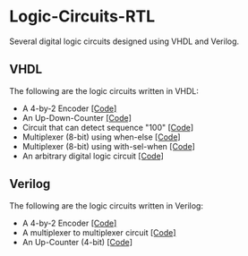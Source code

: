 # Logic-Circuits-RTL
Several digital logic circuits designed using VHDL and Verilog. 

## VHDL
The following are the logic circuits written in VHDL: 
- A 4-by-2 Encoder [[Code]](RTL_source_code/Encoder_4_by_2.vhd)
- An Up-Down-Counter [[Code]](RTL_source_code/Up_Down_Counter.vhd)
- Circuit that can detect sequence "100" [[Code]](RTL_source_code/Sequence_Detector.vhd)
- Multiplexer (8-bit) using when-else [[Code]](RTL_source_code/Mux_8_Bit_When_Else.vhd)
- Multiplexer (8-bit) using with-sel-when [[Code]](RTL_source_code/Mux_8_Bit_With_Sel_When.vhd)
- An arbitrary digital logic circuit [[Code]](RTL_source_code/LogicCircuit.vhd)

## Verilog
The following are the logic circuits written in Verilog:
- A 4-by-2 Encoder [[Code]](RTL_source_code/Encoder_4_2.v)
- A multiplexer to multiplexer circuit [[Code]](RTL_source_code/Mux_to_Mux.v)
- An Up-Counter (4-bit) [[Code]](RTL_source_code/Up_Counter_4_Bit.v)
